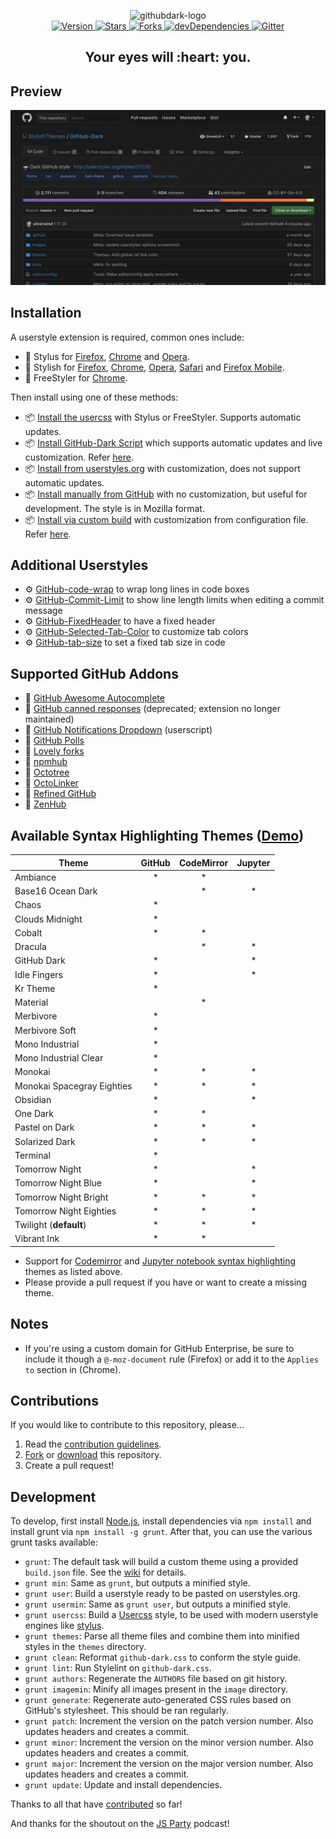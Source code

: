 <p align="center">
  <img alt="githubdark-logo" src="https://rawgit.com/StylishThemes/logos/master/github.dark/githubdark-mini.svg" width="580">
  <br>
  <a href="https://github.com/StylishThemes/GitHub-Dark/tags">
    <img src="https://img.shields.io/github/tag/StylishThemes/GitHub-Dark.svg?label=version&style=flat" alt="Version">
  </a>
  <a href="https://github.com/StylishThemes/GitHub-Dark/stargazers">
    <img src="http://github-svg-buttons.herokuapp.com/star.svg?user=StylishThemes&repo=GitHub-Dark&style=flat&background=007ec6" alt="Stars">
  </a>
  <a href="https://github.com/StylishThemes/GitHub-Dark/network">
    <img src="https://img.shields.io/github/forks/StylishThemes/GitHub-Dark.svg?style=flat" alt="Forks">
  </a>
  <a href="https://david-dm.org/StylishThemes/GitHub-Dark?type=dev">
    <img src="https://img.shields.io/david/dev/StylishThemes/GitHub-Dark.svg?label=devDependencies&style=flat" alt="devDependencies">
  </a>
  <a href="https://gitter.im/StylishThemes/GitHub-Dark">
    <img src="https://img.shields.io/gitter/room/StylishThemes/Github-Dark.js.svg?maxAge=2592000&style=flat" alt="Gitter">
  </a>
</p>
<h2 align="center">Your eyes will&nbsp;:heart:&nbsp;you.</h2>

## Preview
![](./images/screenshots/after_blue.png)

## Installation

A userstyle extension is required, common ones include:

* 🎨 Stylus for [Firefox](https://addons.mozilla.org/en-US/firefox/addon/styl-us/), [Chrome](https://chrome.google.com/webstore/detail/stylus/clngdbkpkpeebahjckkjfobafhncgmne) and [Opera](https://addons.opera.com/en-gb/extensions/details/stylus/).
* 🎨 Stylish for [Firefox](https://addons.mozilla.org/en-US/firefox/addon/2108/), [Chrome](https://chrome.google.com/extensions/detail/fjnbnpbmkenffdnngjfgmeleoegfcffe), [Opera](https://addons.opera.com/en/extensions/details/stylish/), [Safari](http://sobolev.us/stylish/) and [Firefox Mobile](https://addons.mozilla.org/en-US/firefox/addon/2108/).
* 🎨 FreeStyler for [Chrome](https://chrome.google.com/webstore/detail/freestyler/hihigldmabkodfpehkgdemjklmaebmca).

Then install using one of these methods:

* 📦 [Install the usercss](https://github.com/StylishThemes/GitHub-Dark/raw/master/github-dark.user.css) with Stylus or FreeStyler. Supports automatic updates.
* 📦 [Install GitHub-Dark Script](https://raw.githubusercontent.com/StylishThemes/GitHub-Dark-Script/master/github-dark-script.user.js) which supports automatic updates and live customization. Refer [here](https://github.com/StylishThemes/GitHub-Dark-Script/blob/master/README.md).
* 📦 [Install from userstyles.org](http://userstyles.org/styles/37035) with customization, does not support automatic updates.
* 📦 [Install manually from GitHub](https://raw.githubusercontent.com/StylishThemes/GitHub-Dark/master/github-dark.css) with no customization, but useful for development. The style is in Mozilla format.
* 📦 [Install via custom build](https://github.com/StylishThemes/GitHub-Dark/wiki/Build) with customization from configuration file. Refer [here](https://github.com/StylishThemes/GitHub-Dark/wiki/Install).

## Additional Userstyles

* ⚙️ [GitHub-code-wrap](https://github.com/StylishThemes/GitHub-code-wrap) to wrap long lines in code boxes
* ⚙️ [GitHub-Commit-Limit](https://github.com/StylishThemes/GitHub-Commit-Limit) to show line length limits when editing a commit message
* ⚙️ [GitHub-FixedHeader](https://github.com/StylishThemes/GitHub-FixedHeader) to have a fixed header
* ⚙️ [GitHub-Selected-Tab-Color](https://github.com/StylishThemes/GitHub-Selected-Tab-Color) to customize tab colors
* ⚙️ [GitHub-tab-size](https://github.com/StylishThemes/GitHub-tab-size) to set a fixed tab size in code

## Supported GitHub Addons

* 💾 [GitHub Awesome Autocomplete](https://github.com/algolia/github-awesome-autocomplete)
* 💾 [GitHub canned responses](https://github.com/notwaldorf/github-canned-responses#how-to-get-it) (deprecated; extension no longer maintained)
* 💾 [GitHub Notifications Dropdown](https://openuserjs.org/scripts/joeytwiddle/Github_Notifications_Dropdown) (userscript)
* 💾 [GitHub Polls](https://github.com/apex/gh-polls)
* 💾 [Lovely forks](https://github.com/musically-ut/lovely-forks#lovely-forks)
* 💾 [npmhub](https://github.com/npmhub/npmhub)
* 💾 [Octotree](https://github.com/buunguyen/octotree/#octotree)
* 💾 [OctoLinker](https://github.com/OctoLinker/OctoLinker)
* 💾 [Refined GitHub](https://github.com/sindresorhus/refined-github)
* 💾 [ZenHub](https://www.zenhub.io/)

## Available Syntax Highlighting Themes ([Demo](https://stylishthemes.github.io/GitHub-Dark/))

| Theme                      | GitHub | CodeMirror | Jupyter  |
|----------------------------|:------:|:----------:|:--------:|
| Ambiance                   |   *    |     *      |          |
| Base16 Ocean Dark          |        |     *      |     *    |
| Chaos                      |   *    |            |          |
| Clouds Midnight            |   *    |            |          |
| Cobalt                     |   *    |     *      |          |
| Dracula                    |        |     *      |     *    |
| GitHub Dark                |   *    |            |     *    |
| Idle Fingers               |   *    |            |     *    |
| Kr Theme                   |   *    |            |          |
| Material                   |        |     *      |          |
| Merbivore                  |   *    |            |          |
| Merbivore Soft             |   *    |            |          |
| Mono Industrial            |   *    |            |          |
| Mono Industrial Clear      |   *    |            |          |
| Monokai                    |   *    |     *      |     *    |
| Monokai Spacegray Eighties |   *    |     *      |     *    |
| Obsidian                   |   *    |            |     *    |
| One Dark                   |   *    |     *      |          |
| Pastel on Dark             |   *    |     *      |     *    |
| Solarized Dark             |   *    |     *      |     *    |
| Terminal                   |   *    |            |          |
| Tomorrow Night             |   *    |            |     *    |
| Tomorrow Night Blue        |   *    |            |     *    |
| Tomorrow Night Bright      |   *    |     *      |     *    |
| Tomorrow Night Eighties    |   *    |     *      |     *    |
| Twilight (**default**)     |   *    |     *      |     *    |
| Vibrant Ink                |   *    |     *      |          |

* Support for [Codemirror](https://codemirror.net/demo/theme.html) and [Jupyter notebook syntax highlighting](https://github.com/sujitpal/statlearning-notebooks/blob/master/src/chapter2.ipynb) themes as listed above.
* Please provide a pull request if you have or want to create a missing theme.

## Notes

* If you're using a custom domain for GitHub Enterprise, be sure to include it though a `@-moz-document` rule (Firefox) or add it to the `Applies to` section in (Chrome).

## Contributions

If you would like to contribute to this repository, please...

1. Read the [contribution guidelines](./.github/CONTRIBUTING.md).
1. [Fork](https://github.com/StylishThemes/GitHub-Dark/fork) or [download](https://github.com/StylishThemes/GitHub-Dark/archive/master.zip) this repository.
3. Create a pull request!

## Development

To develop, first install [Node.js](https://nodejs.org), install dependencies via `npm install` and install grunt via `npm install -g grunt`. After that, you can use the various grunt tasks available:

- `grunt`: The default task will build a custom theme using a provided `build.json` file. See the [wiki](https://github.com/StylishThemes/GitHub-Dark/wiki/Build) for details.
- `grunt min`: Same as `grunt`, but outputs a minified style.
- `grunt user`: Build a userstyle ready to be pasted on userstyles.org.
- `grunt usermin`: Same as `grunt user`, but outputs a minified style.
- `grunt usercss`: Build a [Usercss](https://github.com/openstyles/stylus/wiki/Usercss) style, to be used with modern userstyle engines like [stylus](https://github.com/stylus/stylus).
- `grunt themes`: Parse all theme files and combine them into minified styles in the `themes` directory.
- `grunt clean`: Reformat `github-dark.css` to conform the style guide.
- `grunt lint`: Run Stylelint on `github-dark.css`.
- `grunt authors`: Regenerate the `AUTHORS` file based on git history.
- `grunt imagemin`: Minify all images present in the `image` directory.
- `grunt generate`: Regenerate auto-generated CSS rules based on GitHub's stylesheet. This should be ran regularly.
- `grunt patch`: Increment the version on the patch version number. Also updates headers and creates a commit.
- `grunt minor`: Increment the version on the minor version number. Also updates headers and creates a commit.
- `grunt major`: Increment the version on the major version number. Also updates headers and creates a commit.
- `grunt update`: Update and install dependencies.

Thanks to all that have [contributed](./AUTHORS) so far!

And thanks for the shoutout on the [JS Party](https://changelog.com/jsparty/20#transcript-71) podcast!
